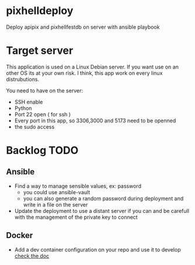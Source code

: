 # pixhelldeploy
Deploy apipix and pixhellfestdb on server with ansible playbook

# Target server

This application is used on a Linux Debian server.
If you want use on an other OS its at your own risk.
I think, this app work on every linux distrubutions.

You need to have on the server:

- SSH enable
- Python 
- Port 22 open ( for ssh )
- Every port in this app, so 3306,3000 and 5173 need to be openned
- the sudo access

# Backlog TODO

## Ansible
- Find a way to manage sensible values, ex: password
    - you could use ansible-vault
    - you can also generate a random password during deployment and write in a file on the server
- Update the deployment to use a distant server if you can and be carefull with the management of the private key to connect


## Docker
- Add a dev container configuration on your repo and use it to develop [check the doc](https://code.visualstudio.com/docs/devcontainers/containers)
